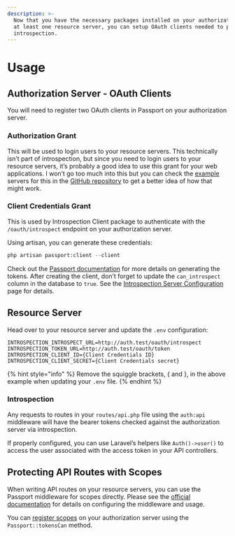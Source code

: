 ```yaml
---
description: >-
  Now that you have the necessary packages installed on your authorization and
  at least one resource server, you can setup OAuth clients needed to perform
  introspection.
---
```


# Usage

## Authorization Server - OAuth Clients

You will need to register two OAuth clients in Passport on your authorization server.

### Authorization Grant

This will be used to login users to your resource servers. This technically isn’t part of introspection, but since you need to login users to your resource servers, it’s probably a good idea to use this grant for your web applications. I won’t go too much into this but you can check the [example](https://github.com/DataHiveDevelopment/passport-introspection-docs/tree/master/examples) servers for this in the [GitHub repository](https://github.com/DataHiveDevelopment/passport-introspection-docs) to get a better idea of how that might work.

### Client Credentials Grant

This is used by Introspection Client package to authenticate with the `/oauth/introspect` endpoint on your authorization server. 

Using artisan, you can generate these credentials:

```php
php artisan passport:client --client 
```

Check out the [Passport documentation](https://laravel.com/docs/passport#client-credentials-grant-tokens) for more details on generating the tokens. After creating the client, don’t forget to update the `can_introspect` column in the database to `true`. See the [Introspection Server Configuration](https://rearmedhalo.gitbook.io/passport-introspection/introspection-server/configuration#oauth-clients-for-introspection) page for details.

## Resource Server

Head over to your resource server and update the `.env` configuration:

```text
INTROSPECTION_INTROSPECT_URL=http://auth.test/oauth/introspect
INTROSPECTION_TOKEN_URL=http://auth.test/oauth/token
INTROSPECTION_CLIENT_ID={Client Credentials ID}
INTROSPECTION_CLIENT_SECRET={Client Credentials secret}
```

{% hint style="info" %}
Remove the squiggle brackets, { and }, in the above example when updating your `.env` file.
{% endhint %}

### Introspection

Any requests to routes in your `routes/api.php` file using the `auth:api` middleware will have the bearer tokens checked against the authorization server via introspection.

If properly configured, you can use Laravel’s helpers like `Auth()->user()` to access the user associated with the access token in your API controllers.

## Protecting API Routes with Scopes

When writing API routes on your resource servers, you can use the Passport middleware for scopes directly. Please see the [official documentation](https://laravel.com/docs/passport#checking-scopes) for details on configuring the middleware and usage.

You can [register scopes](https://laravel.com/docs/passport#token-scopes) on your authorization server using the `Passport::tokensCan` method.

